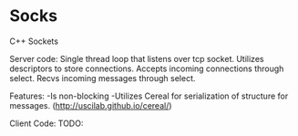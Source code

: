 # Socks
C++ Sockets

Server code:
Single thread loop that listens over tcp socket.
Utilizes descriptors to store connections.
Accepts incoming connections through select.
Recvs incoming messages through select.

Features:
-Is non-blocking
-Utilizes Cereal for serialization of structure for messages. (http://uscilab.github.io/cereal/)


Client Code:
TODO:



